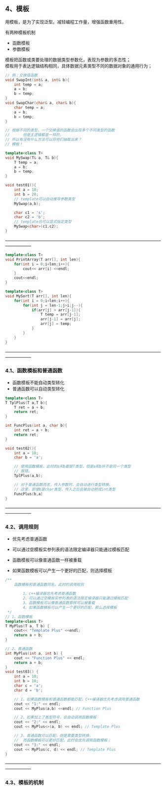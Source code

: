 ## 4、模板

用模板，是为了实现泛型。减轻编程工作量，增强函数重用性。    

有两种模板机制
- 函数模板
- 参数模板

模板把函数或类要处理的数据类型参数化，表现为参数的多态性；  
模板用于表达逻辑结构相同，具体数据元素类型不同的数据对象的通用行为；

```cpp
// 例：交换值函数
void SwapInt(int& a, int& b){
    int temp = a;
    a = b;
    b = temp;
}
void SwapChar(char& a, char& b){
    char temp = a;
    a = b;
    b = temp;
}

// 根据不同的类型，一个交换值的函数会出现多个不同类型的函数
//      但是主逻辑都是一样的，
// 所以有没有什么方法可以将他们抽取出来？
// 模板！

template<class T>
void MySwap(T& a, T& b){
    T temp = a;
    a = b;
    b = temp;
}

void test01(){
    int a = 10;
    int b = 20;
    // template可以自动推导参数类型
    MySwap(a,b);

    char c1 = 's';
    char c2 = 'b';
    // template也可以显式指定类型
    MySwap<char>(c1,c2);
}
```
——————————————————————————————————————————      
```cpp
template<class T>
void PrintArray(T arr[], int len){
    for(int i = 0;i<len;i++){
        cout<< arr[i] <<endl;
    }
    cout<<endl;
}

template<class T>
void MySort(T arr[], int len){
    for(int i = 0;i<len;i++){
        for(int j = len-1;j>i;j--){
            if(arr[j] > arr[j-1]){
                T temp = arr[j-1];
                arr[j-1] = arr[j];
                arr[j] = temp;
            }
        }
    }
}
```
——————————————————————————————————————————      

### 4.1、函数模板和普通函数 

- 函数模板不能自动类型转化
- 普通函数可以自动类型转化
```cpp
template<class T>
T TplPlus(T a,T b){
    T ret = a + b;
    return ret;
}

int FuncPlus(int a, char b){
    int ret = a + b;
    return ret;
}

void test02(){
    int a = 10;
    char b = 'a';

    // 使用函数模板，此时的a和b都是T类型，但是a和b并不是同一个类型
    // 报错。
    TplPlus(a,b);

    // 对于普通函数而言，传入参数时，会自动进行类型转换。
    // 这里，即使b是char类型，传入之后会被自动转成int类型
    FuncPlus(b,a)
}
```
——————————————————————————————————————————      

### 4.2、调用规则

- 优先考虑普通函数

- 可以通过空模板实参列表的语法限定编译器只能通过模板匹配

- 函数模板可以像普通函数一样被重载

- 如果函数模板可以产生一个更好的匹配，则选择模板

```cpp
/**
	函数模板和普通函数同名，此时的调用规则
		
		1、c++编译器优先考虑普通函数
		2、可以通过空模板实参列表的语法限定编译器只能通过模板匹配
		3、函数模板可以像普通函数那样可以被重载
		4、如果函数模板可以产生一个更好的匹配，那么选择模板
 */
// 1、函数模板
template<class T>
T MyPlus(T a, T b) {
	cout<< "Template Plus" <<endl;
	return a + b;
}

// 2、普通函数
int MyPlus(int a, int b) {
	cout << "Function Plus" << endl;
	return a + b;
}
void test03() {
	int a = 10;
	int b = 10;
	char c = 'a';
	char d = 'b';

	// 1、如果函数模板和普通函数都能匹配，C++编译器优先考虑调用普通函数
	cout << "1:" << endl;
	cout << MyPlus(a,b) <<endl;	// Function Plus

	// 2、如果加上了类型符号，会自动调用函数模板
	cout << "2:" << endl;
	cout << MyPlus<>(a, b) << endl; // Template Plus

	// 3、普通函数可以匹配，但是需要类型转换，
	//	而函数模板可以更好匹配，此时会优先调用函数模板；
	cout << "3:" << endl;
	cout << MyPlus(c, d) << endl; // Template Plus
}
```

——————————————————————————————————————————      

### 4.3、模板的机制